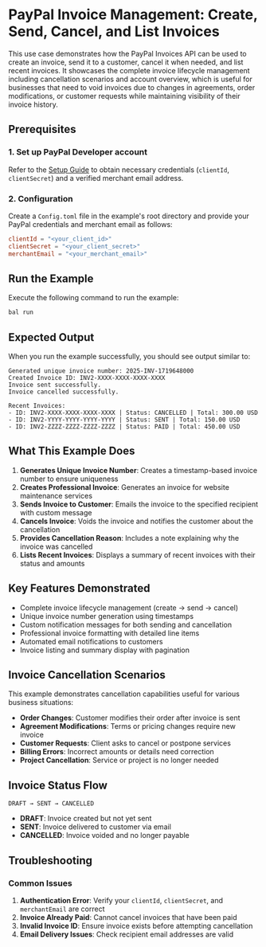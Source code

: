 # PayPal Invoice Management: Create, Send, Cancel, and List Invoices

This use case demonstrates how the PayPal Invoices API can be used to create an invoice, send it to a customer, cancel it when needed, and list recent invoices. It showcases the complete invoice lifecycle management including cancellation scenarios and account overview, which is useful for businesses that need to void invoices due to changes in agreements, order modifications, or customer requests while maintaining visibility of their invoice history.

## Prerequisites

### 1. Set up PayPal Developer account

Refer to the [Setup Guide](https://github.com/ballerina-platform/module-ballerinax-paypal.invoices#setup-guide) to obtain necessary credentials (`clientId`, `clientSecret`) and a verified merchant email address.

### 2. Configuration

Create a `Config.toml` file in the example's root directory and provide your PayPal credentials and merchant email as follows:

```toml
clientId = "<your_client_id>"
clientSecret = "<your_client_secret>"
merchantEmail = "<your_merchant_email>"
```

## Run the Example

Execute the following command to run the example:

```bash
bal run
```

## Expected Output

When you run the example successfully, you should see output similar to:

```
Generated unique invoice number: 2025-INV-1719648000
Created Invoice ID: INV2-XXXX-XXXX-XXXX-XXXX
Invoice sent successfully.
Invoice cancelled successfully.

Recent Invoices:
- ID: INV2-XXXX-XXXX-XXXX-XXXX | Status: CANCELLED | Total: 300.00 USD
- ID: INV2-YYYY-YYYY-YYYY-YYYY | Status: SENT | Total: 150.00 USD
- ID: INV2-ZZZZ-ZZZZ-ZZZZ-ZZZZ | Status: PAID | Total: 450.00 USD
```

## What This Example Does

1. **Generates Unique Invoice Number**: Creates a timestamp-based invoice number to ensure uniqueness
2. **Creates Professional Invoice**: Generates an invoice for website maintenance services
3. **Sends Invoice to Customer**: Emails the invoice to the specified recipient with custom message
4. **Cancels Invoice**: Voids the invoice and notifies the customer about the cancellation
5. **Provides Cancellation Reason**: Includes a note explaining why the invoice was cancelled
6. **Lists Recent Invoices**: Displays a summary of recent invoices with their status and amounts

## Key Features Demonstrated

- Complete invoice lifecycle management (create → send → cancel)
- Unique invoice number generation using timestamps
- Custom notification messages for both sending and cancellation
- Professional invoice formatting with detailed line items
- Automated email notifications to customers
- Invoice listing and summary display with pagination

## Invoice Cancellation Scenarios

This example demonstrates cancellation capabilities useful for various business situations:

- **Order Changes**: Customer modifies their order after invoice is sent
- **Agreement Modifications**: Terms or pricing changes require new invoice
- **Customer Requests**: Client asks to cancel or postpone services
- **Billing Errors**: Incorrect amounts or details need correction
- **Project Cancellation**: Service or project is no longer needed

## Invoice Status Flow

```
DRAFT → SENT → CANCELLED
```

- **DRAFT**: Invoice created but not yet sent
- **SENT**: Invoice delivered to customer via email
- **CANCELLED**: Invoice voided and no longer payable

## Troubleshooting

### Common Issues

1. **Authentication Error**: Verify your `clientId`, `clientSecret`, and `merchantEmail` are correct
2. **Invoice Already Paid**: Cannot cancel invoices that have been paid
3. **Invalid Invoice ID**: Ensure invoice exists before attempting cancellation
4. **Email Delivery Issues**: Check recipient email addresses are valid
